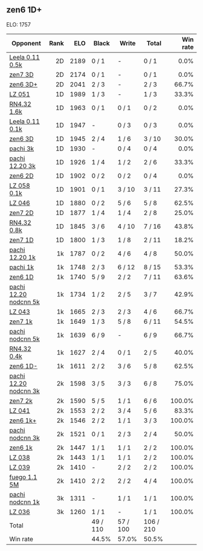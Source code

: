 ## zen6 1D+ ##

ELO: 1757

Opponent | Rank | ELO | Black | Write | Total | Win rate
---------|-----:|----:|-------|-------|-------|-------:
[Leela 0.11 0.5k](Leela%200.11%200.5k.md) | 2D | 2189 | 0 / 1 | - | 0 / 1 | 0.0%
[zen7 3D](zen7%203D.md) | 2D | 2174 | 0 / 1 | - | 0 / 1 | 0.0%
[zen6 3D+](zen6%203D+.md) | 2D | 2041 | 2 / 3 | - | 2 / 3 | 66.7%
[LZ 051](LZ%20051.md) | 1D | 1989 | 1 / 3 | - | 1 / 3 | 33.3%
[RN4.32 1.6k](RN4.32%201.6k.md) | 1D | 1963 | 0 / 1 | 0 / 1 | 0 / 2 | 0.0%
[Leela 0.11 0.1k](Leela%200.11%200.1k.md) | 1D | 1947 | - | 0 / 3 | 0 / 3 | 0.0%
[zen6 3D](zen6%203D.md) | 1D | 1945 | 2 / 4 | 1 / 6 | 3 / 10 | 30.0%
[pachi 3k](pachi%203k.md) | 1D | 1930 | - | 0 / 4 | 0 / 4 | 0.0%
[pachi 12.20 3k](pachi%2012.20%203k.md) | 1D | 1926 | 1 / 4 | 1 / 2 | 2 / 6 | 33.3%
[zen6 2D](zen6%202D.md) | 1D | 1902 | 0 / 2 | 0 / 2 | 0 / 4 | 0.0%
[LZ 058 0.1k](LZ%20058%200.1k.md) | 1D | 1901 | 0 / 1 | 3 / 10 | 3 / 11 | 27.3%
[LZ 046](LZ%20046.md) | 1D | 1880 | 0 / 2 | 5 / 6 | 5 / 8 | 62.5%
[zen7 2D](zen7%202D.md) | 1D | 1877 | 1 / 4 | 1 / 4 | 2 / 8 | 25.0%
[RN4.32 0.8k](RN4.32%200.8k.md) | 1D | 1845 | 3 / 6 | 4 / 10 | 7 / 16 | 43.8%
[zen7 1D](zen7%201D.md) | 1D | 1800 | 1 / 3 | 1 / 8 | 2 / 11 | 18.2%
[pachi 12.20 1k](pachi%2012.20%201k.md) | 1k | 1787 | 0 / 2 | 4 / 6 | 4 / 8 | 50.0%
[pachi 1k](pachi%201k.md) | 1k | 1748 | 2 / 3 | 6 / 12 | 8 / 15 | 53.3%
[zen6 1D](zen6%201D.md) | 1k | 1740 | 5 / 9 | 2 / 2 | 7 / 11 | 63.6%
[pachi 12.20 nodcnn 5k](pachi%2012.20%20nodcnn%205k.md) | 1k | 1734 | 1 / 2 | 2 / 5 | 3 / 7 | 42.9%
[LZ 043](LZ%20043.md) | 1k | 1665 | 2 / 3 | 2 / 3 | 4 / 6 | 66.7%
[zen7 1k](zen7%201k.md) | 1k | 1649 | 1 / 3 | 5 / 8 | 6 / 11 | 54.5%
[pachi nodcnn 5k](pachi%20nodcnn%205k.md) | 1k | 1639 | 6 / 9 | - | 6 / 9 | 66.7%
[RN4.32 0.4k](RN4.32%200.4k.md) | 1k | 1627 | 2 / 4 | 0 / 1 | 2 / 5 | 40.0%
[zen6 1D-](zen6%201D-.md) | 1k | 1611 | 2 / 2 | 3 / 6 | 5 / 8 | 62.5%
[pachi 12.20 nodcnn 3k](pachi%2012.20%20nodcnn%203k.md) | 2k | 1598 | 3 / 5 | 3 / 3 | 6 / 8 | 75.0%
[zen7 2k](zen7%202k.md) | 2k | 1590 | 5 / 5 | 1 / 1 | 6 / 6 | 100.0%
[LZ 041](LZ%20041.md) | 2k | 1553 | 2 / 2 | 3 / 4 | 5 / 6 | 83.3%
[zen6 1k+](zen6%201k+.md) | 2k | 1546 | 2 / 2 | 1 / 1 | 3 / 3 | 100.0%
[pachi nodcnn 3k](pachi%20nodcnn%203k.md) | 2k | 1521 | 0 / 1 | 2 / 3 | 2 / 4 | 50.0%
[zen6 1k](zen6%201k.md) | 2k | 1447 | 1 / 1 | 1 / 1 | 2 / 2 | 100.0%
[LZ 038](LZ%20038.md) | 2k | 1443 | 1 / 1 | 1 / 1 | 2 / 2 | 100.0%
[LZ 039](LZ%20039.md) | 2k | 1410 | - | 2 / 2 | 2 / 2 | 100.0%
[fuego 1.1 5M](fuego%201.1%205M.md) | 2k | 1410 | 2 / 2 | 2 / 2 | 4 / 4 | 100.0%
[pachi nodcnn 1k](pachi%20nodcnn%201k.md) | 3k | 1311 | - | 1 / 1 | 1 / 1 | 100.0%
[LZ 036](LZ%20036.md) | 3k | 1260 | 1 / 1 | - | 1 / 1 | 100.0%
Total | | | 49 / 110 | 57 / 100 | 106 / 210 | 
Win rate| | | 44.5% | 57.0% | 50.5% | 
